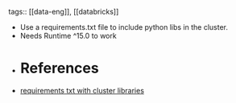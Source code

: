 tags:: [[data-eng]], [[databricks]]

- Use a requirements.txt file to include python libs in the cluster.
- Needs Runtime ^15.0 to work
- # References
- [requirements txt with cluster libraries](https://community.databricks.com/t5/community-platform-discussions/requirements-txt-with-cluster-libraries/td-p/67917)